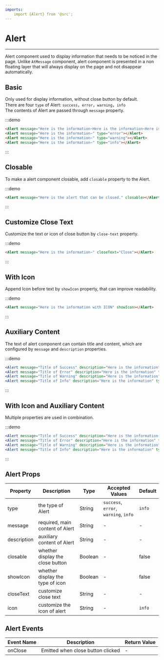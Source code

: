 ```yaml
---
imports:
    import {Alert} from '@src';
---
```

# Alert

----

Alert component used to display information that needs to be noticed in the page. Unlike `AtMessage` component, alert component is presented in a non floating layer that will always display on the page and not disappear automatically.


## Basic

Only used for display information, without close button by default.<br>
There are four `type` of Alert: `success`，`error`，`warning`，`info`<br>
The contents of Alert are passed through `message` property.

:::demo
```html
<Alert message="Here is the information~Here is the information~Here is the information~" type="success"></Alert>
<Alert message="Here is the information~" type="error"></Alert>
<Alert message="Here is the information~" type="warning"></Alert>
<Alert message="Here is the information~" type="info"></Alert>
```
:::


## Closable

To make a alert component closable, add `closable` property to the Alert.

:::demo
```html
<Alert message="Here is the alert that can be closed." closable></Alert>
```
:::


## Customize Close Text

Customize the text or icon of close button by `close-text` property.

:::demo
```html
<Alert message="Here is the information~" closeText="Close"></Alert>
```
:::


## With Icon

Append Icon before text by `showIcon` property, that can improve readability.

:::demo
```html
<Alert message="Here is the information with ICON" showIcon></Alert>
```
:::


## Auxiliary Content

The text of alert component can contain title and content, which are configured by `message` and `description` properties.

:::demo
```jsx
<Alert message="Title of Success" description="Here is the information" type="success" closable></Alert>
<Alert message="Title of Error" description="Here is the information" type="error" closable></Alert>
<Alert message="Title of Warning" description="Here is the information" type="warning" closable></Alert>
<Alert message="Title of Info" description="Here is the information" type="info" closable></Alert>
```
:::


## With Icon and Auxiliary Content

Multiple properties are used in combination.

:::demo
```jsx
<Alert message="Title of Success" description="Here is the information~Here is the information~Here is the information~Here is the information~Here is the information~Here is the information~Here is the information~" type="success" showIcon closable></Alert>
<Alert message="Title of Error" description="Here is the information" type="error" showIcon closable></Alert>
<Alert message="Title of Warning" description="Here is the information" type="warning" showIcon closable></Alert>
<Alert message="Title of Info" description="Here is the information" type="info" showIcon closable></Alert>
```
:::


## Alert Props

| Property      | Description          | Type      | Accepted Values                           | Default  |
|---------- |-------------- |---------- |--------------------------------  |-------- |
| type | the type of Alert | String | `success`, `error`, `warning`, `info` | `info` |
| message | required, main content of Alert | String | - | - |
| description | auxiliary content of Alert | String | - | - |
| closable | whether display the close button | Boolean | - | false |
| showIcon | whether display the type of icon | Boolean | - | false |
| closeText | customize close text | String | - | - |
| icon | customize the icon of alert | String | - | `info` |


## Alert Events

| Event Name      | Description          | Return Value  |
|---------- |-------------- |---------- |
| onClose | Emitted when close button clicked | - |


